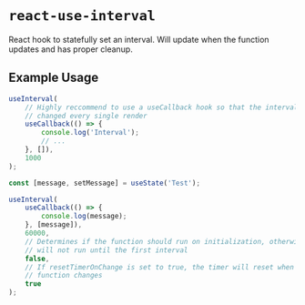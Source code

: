 # `react-use-interval`

React hook to statefully set an interval. Will update when the function updates and has proper cleanup.

## Example Usage

```ts
useInterval(
    // Highly reccommend to use a useCallback hook so that the interval isn't
    // changed every single render
    useCallback(() => {
        console.log('Interval');
        // ...
    }, []),
    1000
);
```

```ts
const [message, setMessage] = useState('Test');

useInterval(
    useCallback(() => {
        console.log(message);
    }, [message]),
    60000,
    // Determines if the function should run on initialization, otherwise it
    // will not run until the first interval
    false, 
    // If resetTimerOnChange is set to true, the timer will reset when the
    // function changes
    true 
);
```
